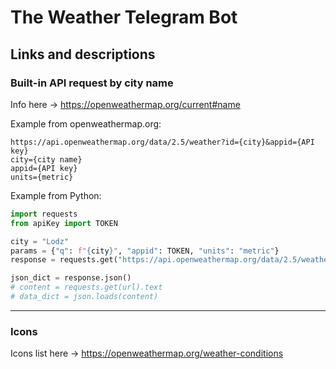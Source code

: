 # The Weather Telegram Bot

## Links and descriptions

### Built-in API request by city name

Info here -> https://openweathermap.org/current#name

Example from openweathermap.org:
```
https://api.openweathermap.org/data/2.5/weather?id={city}&appid={API key}
city={city name}
appid={API key}
units={metric}
```

Example from Python:
```python
import requests
from apiKey import TOKEN

city = "Lodz"
params = {"q": f"{city}", "appid": TOKEN, "units": "metric"}
response = requests.get("https://api.openweathermap.org/data/2.5/weather", params=params)

json_dict = response.json()
# content = requests.get(url).text
# data_dict = json.loads(content)
```
________________

### Icons
Icons list here -> https://openweathermap.org/weather-conditions


